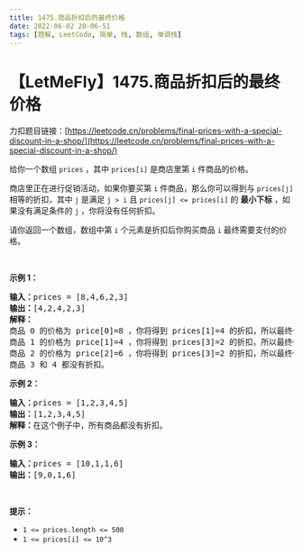 ```yaml
---
title: 1475.商品折扣后的最终价格
date: 2022-06-02 20-06-51
tags: [题解, LeetCode, 简单, 栈, 数组, 单调栈]
---
```


# 【LetMeFly】1475.商品折扣后的最终价格

力扣题目链接：[https://leetcode.cn/problems/final-prices-with-a-special-discount-in-a-shop/](https://leetcode.cn/problems/final-prices-with-a-special-discount-in-a-shop/)

<p>给你一个数组&nbsp;<code>prices</code>&nbsp;，其中&nbsp;<code>prices[i]</code>&nbsp;是商店里第&nbsp;<code>i</code>&nbsp;件商品的价格。</p>

<p>商店里正在进行促销活动，如果你要买第&nbsp;<code>i</code>&nbsp;件商品，那么你可以得到与 <code>prices[j]</code> 相等的折扣，其中&nbsp;<code>j</code>&nbsp;是满足&nbsp;<code>j &gt; i</code>&nbsp;且&nbsp;<code>prices[j] &lt;= prices[i]</code>&nbsp;的&nbsp;<strong>最小下标</strong>&nbsp;，如果没有满足条件的&nbsp;<code>j</code>&nbsp;，你将没有任何折扣。</p>

<p>请你返回一个数组，数组中第&nbsp;<code>i</code>&nbsp;个元素是折扣后你购买商品 <code>i</code>&nbsp;最终需要支付的价格。</p>

<p>&nbsp;</p>

<p><strong>示例 1：</strong></p>

<pre><strong>输入：</strong>prices = [8,4,6,2,3]
<strong>输出：</strong>[4,2,4,2,3]
<strong>解释：</strong>
商品 0 的价格为 price[0]=8 ，你将得到 prices[1]=4 的折扣，所以最终价格为 8 - 4 = 4 。
商品 1 的价格为 price[1]=4 ，你将得到 prices[3]=2 的折扣，所以最终价格为 4 - 2 = 2 。
商品 2 的价格为 price[2]=6 ，你将得到 prices[3]=2 的折扣，所以最终价格为 6 - 2 = 4 。
商品 3 和 4 都没有折扣。
</pre>

<p><strong>示例 2：</strong></p>

<pre><strong>输入：</strong>prices = [1,2,3,4,5]
<strong>输出：</strong>[1,2,3,4,5]
<strong>解释：</strong>在这个例子中，所有商品都没有折扣。
</pre>

<p><strong>示例 3：</strong></p>

<pre><strong>输入：</strong>prices = [10,1,1,6]
<strong>输出：</strong>[9,0,1,6]
</pre>

<p>&nbsp;</p>

<p><strong>提示：</strong></p>

<ul>
	<li><code>1 &lt;= prices.length &lt;= 500</code></li>
	<li><code>1 &lt;= prices[i] &lt;= 10^3</code></li>
</ul>


    